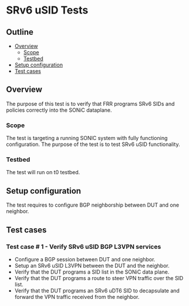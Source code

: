 # SRv6 uSID Tests #

## Outline

- [Overview](#overview)
    - [Scope](#scope)
    - [Testbed](#testbed)
- [Setup configuration](#setup-configuration)
- [Test cases](#test-cases)

## Overview
The purpose of this test is to verify that FRR programs SRv6 SIDs and policies correctly into the SONiC dataplane.

### Scope
The test is targeting a running SONIC system with fully functioning configuration. The purpose of the test is to test SRv6 uSID functionality.

### Testbed
The test will run on t0 testbed.

## Setup configuration
The test requires to configure BGP neighborship between DUT and one neighbor.

## Test cases
### Test case # 1 - Verify SRv6 uSID BGP L3VPN services
* Configure a BGP session between DUT and one neighbor.
* Setup an SRv6 uSID L3VPN between the DUT and the neighbor.
* Verify that the DUT programs a SID list in the SONiC data plane.
* Verify that the DUT programs a route to steer VPN traffic over the SID list.
* Verify that the DUT programs an SRv6 uDT6 SID to decapsulate and forward the VPN traffic received from the neighbor.
